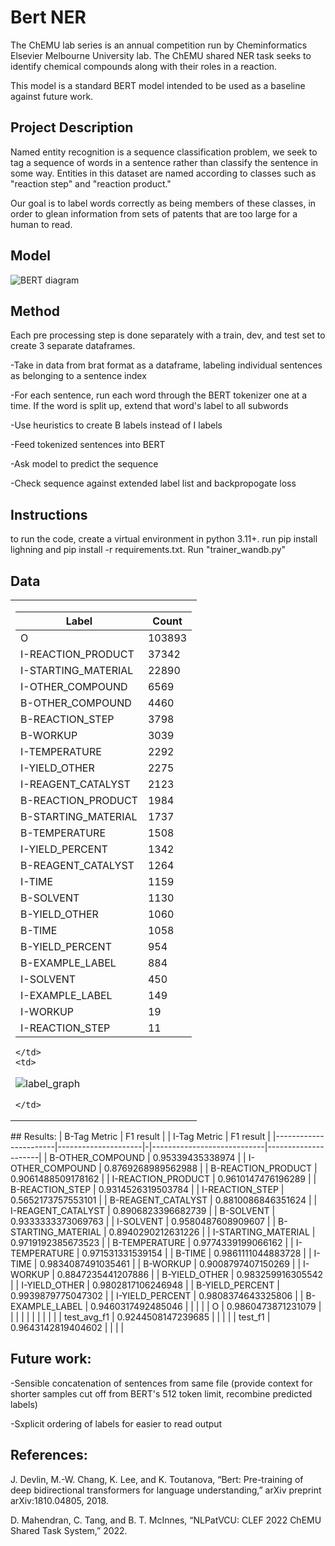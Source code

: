 # Bert NER
The ChEMU lab series is an annual competition run by Cheminformatics Elsevier Melbourne University lab. The ChEMU shared NER task seeks to identify chemical compounds along with their roles in a reaction.

This model is a standard BERT model intended to be used as a baseline against future work. 

## Project Description  
Named entity recognition is a sequence classification problem, we seek to tag a sequence of words in a sentence rather than classify the sentence in some way. Entities in this dataset are named according to classes such as "reaction step" and "reaction product." 

Our goal is to label words correctly as being members of these classes, in order to glean information from sets of patents that are too large for a human to read. 
## Model
![BERT diagram](https://github.com/cutlerci/Baseline-NER-System/assets/59939625/a378456e-f1ef-42f2-bc40-d3e2f0acd21f)
## Method 
Each pre
processing step is done separately with a train, dev, and test set to create 3 separate dataframes. 

-Take in data from brat format as a dataframe, labeling individual sentences as belonging to a sentence index

-For each sentence, run each word through the BERT tokenizer one at a time. If the word is split up, extend that word's label to all subwords

-Use heuristics to create B labels instead of I labels

-Feed tokenized sentences into BERT

-Ask model to predict the sequence

-Check sequence against extended label list and backpropogate loss

## Instructions
to run the code, create a virtual environment in python 3.11+. run pip install lighning and pip install -r requirements.txt. Run "trainer_wandb.py"


## Data 

<table>
  <tr>
    <td>

| Label                 | Count  |
|-----------------------|--------|
| O                     | 103893 |
| I-REACTION_PRODUCT    | 37342  |
| I-STARTING_MATERIAL   | 22890  |
| I-OTHER_COMPOUND      | 6569   |
| B-OTHER_COMPOUND      | 4460   |
| B-REACTION_STEP       | 3798   |
| B-WORKUP              | 3039   |
| I-TEMPERATURE         | 2292   |
| I-YIELD_OTHER         | 2275   |
| I-REAGENT_CATALYST    | 2123   |
| B-REACTION_PRODUCT    | 1984   |
| B-STARTING_MATERIAL   | 1737   |
| B-TEMPERATURE         | 1508   |
| I-YIELD_PERCENT       | 1342   |
| B-REAGENT_CATALYST    | 1264   |
| I-TIME                | 1159   |
| B-SOLVENT             | 1130   |
| B-YIELD_OTHER         | 1060   |
| B-TIME                | 1058   |
| B-YIELD_PERCENT       | 954    |
| B-EXAMPLE_LABEL       | 884    |
| I-SOLVENT             | 450    |
| I-EXAMPLE_LABEL       | 149    |
| I-WORKUP              | 19     |
| I-REACTION_STEP       | 11     |

    </td>
    <td>
    
![label_graph](https://github.com/cutlerci/Baseline-NER-System/assets/59939625/6a2dbb9b-673e-4768-8cb4-610cf81b3e6d)

    </td>
  </tr>
</table>
## Results:
| B-Tag Metric          | F1 result           | | I-Tag Metric               | F1 result           |
|-----------------------|---------------------|-|----------------------------|---------------------|
| B-OTHER_COMPOUND      | 0.95339435338974    | | I-OTHER_COMPOUND           | 0.8769268989562988  |
| B-REACTION_PRODUCT    | 0.9061488509178162  | | I-REACTION_PRODUCT         | 0.9610147476196289  |
| B-REACTION_STEP       | 0.9314526319503784  | | I-REACTION_STEP            | 0.5652173757553101  |
| B-REAGENT_CATALYST    | 0.8810086846351624  | | I-REAGENT_CATALYST         | 0.8906823396682739  |
| B-SOLVENT             | 0.9333333373069763  | | I-SOLVENT                  | 0.9580487608909607  |
| B-STARTING_MATERIAL   | 0.8940290212631226  | | I-STARTING_MATERIAL        | 0.9719192385673523  |
| B-TEMPERATURE         | 0.9774339199066162  | | I-TEMPERATURE              | 0.971531331539154   |
| B-TIME                | 0.9861111044883728  | | I-TIME                     | 0.9834087491035461  |
| B-WORKUP              | 0.9008797407150269  | | I-WORKUP                   | 0.8847235441207886  |
| B-YIELD_OTHER         | 0.983259916305542   | | I-YIELD_OTHER              | 0.9802817106246948  |
| B-YIELD_PERCENT       | 0.9939879775047302  | | I-YIELD_PERCENT            | 0.9808374643325806  |
| B-EXAMPLE_LABEL       | 0.9460317492485046  | |                            |                     |
| O                     | 0.9860473871231079  | |                            |                     |
|                       |                     | |                            |                     |
| test_avg_f1           | 0.9244508147239685  | |                            |                     |
| test_f1               | 0.9643142819404602  | |                            |                     |

## Future work: 
-Sensible concatenation of sentences from same file (provide context for shorter samples cut off from BERT's 512 token limit, recombine predicted labels)

-Sxplicit ordering of labels for easier to read output 

## References: 
J. Devlin, M.-W. Chang, K. Lee, and K. Toutanova, “Bert: Pre-training of deep bidirectional transformers for language understanding,” arXiv preprint arXiv:1810.04805, 2018.

D. Mahendran, C. Tang, and B. T. McInnes, “NLPatVCU: CLEF 2022 ChEMU Shared Task System,” 2022.

